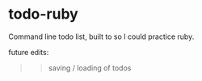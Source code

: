 # todo-ruby

Command line todo list, built to so I could practice ruby.

future edits:
  >> saving / loading of todos
